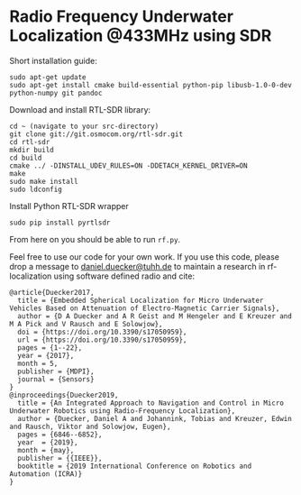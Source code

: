 # Radio Frequency Underwater Localization @433MHz using SDR

Short installation guide:

```
sudo apt-get update
sudo apt-get install cmake build-essential python-pip libusb-1.0-0-dev python-numpy git pandoc
```
Download and install RTL-SDR library:
```
cd ~ (navigate to your src-directory)
git clone git://git.osmocom.org/rtl-sdr.git
cd rtl-sdr
mkdir build
cd build
cmake ../ -DINSTALL_UDEV_RULES=ON -DDETACH_KERNEL_DRIVER=ON
make
sudo make install
sudo ldconfig
```
Install Python RTL-SDR wrapper
```
sudo pip install pyrtlsdr
```
From here on you should be able to run `rf.py`.


Feel free to use our code for your own work.
If you use this code, please drop a message to daniel.duecker@tuhh.de to maintain a research in rf-localization using software defined radio and cite:

```
@article{Duecker2017,
  title = {Embedded Spherical Localization for Micro Underwater Vehicles Based on Attenuation of Electro-Magnetic Carrier Signals},  
  author = {D A Duecker and A R Geist and M Hengeler and E Kreuzer and M A Pick and V Rausch and E Solowjow},
  doi = {https://doi.org/10.3390/s17050959},
  url = {https://doi.org/10.3390/s17050959},
  pages = {1--22},
  year = {2017},
  month = 5,
  publisher = {MDPI},
  journal = {Sensors}
}
@inproceedings{Duecker2019,
  title = {An Integrated Approach to Navigation and Control in Micro Underwater Robotics using Radio-Frequency Localization},  
  author = {Duecker, Daniel A and Johannink, Tobias and Kreuzer, Edwin and Rausch, Viktor and Solowjow, Eugen},  
  pages = {6846--6852},
  year  = {2019},
  month = {may},
  publisher = {{IEEE}},
  booktitle = {2019 International Conference on Robotics and Automation (ICRA)}
}
```